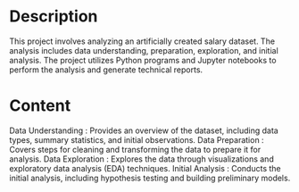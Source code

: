 # Description
This project involves analyzing an artificially created salary dataset. The analysis includes data understanding, preparation, exploration, and initial analysis. The project utilizes Python programs and Jupyter notebooks to perform the analysis and generate technical reports.

# Content
Data Understanding : Provides an overview of the dataset, including data types, summary statistics, and initial observations.
Data Preparation : Covers steps for cleaning and transforming the data to prepare it for analysis.
Data Exploration : Explores the data through visualizations and exploratory data analysis (EDA) techniques.
Initial Analysis : Conducts the initial analysis, including hypothesis testing and building preliminary models.
